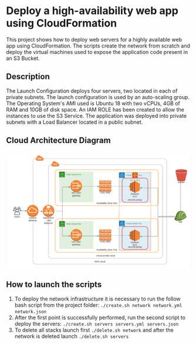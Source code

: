 # Deploy a high-availability web app using CloudFormation
This project shows how to deploy web servers for a highly available web app using CloudFormation. The scripts create the network from scratch and deploy the virtual machines used to expose the application code present in an S3 Bucket.

## Description
The Launch Configuration deploys four servers, two located in each of private subnets. The launch configuration is used by an auto-scaling group. The Operating System's AMI used is Ubuntu 18 with two vCPUs, 4GB of RAM and 10GB of disk space. An IAM ROLE has been created to allow the instances to use the S3 Service. The application was deployed into private subnets with a Load Balancer located in a public subnet.

## Cloud Architecture Diagram
![](image/network-diagram.png)

## How to launch the scripts
1. To deploy the network infrastructure it is necessary to run the follow bash script from the project folder: `./create.sh network network.yml network.json`
2. After the first point is successfully performed, run the second script to deploy the servers: `./create.sh servers servers.yml servers.json`
3. To delete all stacks launch first `./delete.sh network` and after the network is deleted launch `./delete.sh servers`

